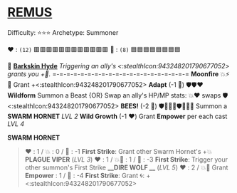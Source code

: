 # [__**REMUS**__](<https://youtu.be/IqAeSUeaVtY>) 
Difficulty: ⭐⭐⭐
Archetype: Summoner

❤️ : `(12)` 🟥🟥🟥🟥🟥🟥🟥🟥🟥🟥🟥🟥
🔷 : `(8)`   🟦🟦🟦🟦🟦🟦🟦🟦

 🦌  [**Barkskin Hyde**](https://media.discordapp.net/attachments/1056365502101979146/1168051984532775033/Remus.jpg?ex=65505c2e&is=653de72e&hm=0670dfc75fb3a775a52ba3beceb65e5e3ac6c1bcf87c8e2a69768cf505d9194f&=)
*Triggering an ally's <:stealthIcon:943248201790677052> grants you +🔷.*
=-=-=-=-=-=-=-=-=-=-=-=-=-=-=-=-=-=-=-=
**Moonfire** 💥⚡ 🔀 Grant +<:stealthIcon:943248201790677052>
**Adapt** (-1 🔷) 🛡️🛡️❤️
**Wildform** Summon a Beast {OR} Swap an ally's HP/MP stats: 💥❤️ swaps 🛡️<:stealthIcon:943248201790677052>
**BEES!** (-2 🔷) 🛡️🔀💥🔀🛡️🔀💥🔀 Summon a **__SWARM HORNET__** *LVL 2*
**Wild Growth** (-1 ❤️) Grant __Empower__ per each cast *LVL 4*


**__SWARM HORNET__** 
> ﻿❤️﻿ : 1 / 💥 : 0  / 🔷 : -1
> **First Strike**: Grant other Swarm Hornet's +💥
**__PLAGUE  VIPER__** (*LVL 3*)
> ﻿❤️﻿ : 1 / 💥🚫 : 1 / 🔷 : -3
> **First Strike**: Trigger your other summon's First Strike
**__DIRE WOLF __** (*LVL 5*)
> ﻿❤️﻿ : 2 / 💥🔀 Grant __Empower__ : 1 / 🔷 : -4
>  **First Strike**: Grant 🌀: +<:stealthIcon:943248201790677052>
